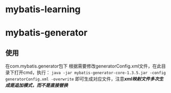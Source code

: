 # mybatis-learning
# mybatis-generator
## 使用
在com.mybatis.generator包下
根据需要修改generatorConfig.xml文件，在此目录下打开cmd，执行：
`java -jar mybatis-generator-core-1.3.5.jar -config generatorConfig.xml -overwrite`
即可生成对应文件，注意***xml映射文件多次生成是追加模式，而不是直接替换***
